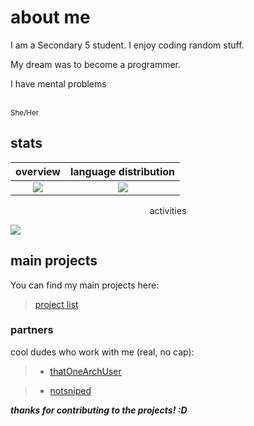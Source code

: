 # about me

<p> I am a Secondary 5 student. I enjoy coding random stuff. </p>
<p> My dream was to become a programmer. </p>
<p> I have mental problems </p>
<br>
<sup> She/Her </sup> <br>

## stats

overview                   |language distribution
:-------------------------:|:-------------------------:
![](https://github-readme-stats.vercel.app/api?username=archisha69&show_icons=true&hide_border=true&line_height=20&title_color=3de6e6&icon_color=3de6e6&show_owner=true&count_private=true&theme=dark)   |  ![](https://github-readme-stats.vercel.app/api/top-langs/?username=archisha69&hide_border=true&title_color=3de6e6&layout=default&langs_count=5&theme=dark)

<p align="center"> activities </p>

![](https://activity-graph.herokuapp.com/graph?username=archisha69&bg_color=0d1117&color=3de6e6&line=3de6e6&point=FFFFFF&hide_border=true)

## main projects

<p> You can find my main projects here: </p>

> [project list](https://github.com/stars/archisha69/lists/main-list)

### partners

<p> cool dudes who work with me (real, no cap): </p>

> + [thatOneArchUser](https://github.com/thatOneArchUser) 

> + [notsniped](https://github.com/notsniped)

***thanks for contributing to the projects! :D***

<!--
# challenges

> [challenges list](https://github.com/stars/archisha69/lists/challenges-list)

- [x] I cant code python bot [iso6.9](https://github.com/PyBotDevs/iso6.9-python) ![#1](https://img.shields.io/badge/-my%20main%20is%20python-3d8cd4?style=flat)

- [x] i didnt code javascript bot [js](https://github.com/archisha69/js)

- [x] NOT A ruby bot [rb](https://github.com/archisha69/rb) ![#3](https://img.shields.io/badge/-5%20hour%20ruby-570c0c?style=flat)

- [x] NOT A random cpp calculator [i wasnt supposed to code in cpp](https://github.com/archisha69/something-that-will-never-work) ![#4](https://img.shields.io/badge/-no%20error%20compiled%20success-f15b92?style=flat)

- [x] random depression caused mental breakdown stuff [cursed](https://github.com/archisha69/hello-world)

- [x] Snake In A Void game made with Pygame [interesting stuff](https://github.com/archisha69/snake-in-a-void-pygame) ![e](https://img.shields.io/badge/-sssssssssssnake-0000ff?style=flat)

- [ ] cant fix and wont fix [i give up](https://github.com/archisha69/this-didnt-work)
- [ ] kotlin bot [kt](https://github.com/archisha69/kt) ![#4](https://img.shields.io/badge/-cant%20syntax-c784ff?style=flat) 
- [ ] java bot [java]() ![#5]
-->

